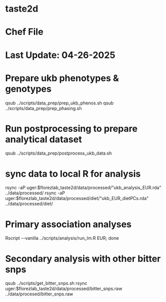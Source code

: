 # taste2d
# Chef File 
# Last Update: 04-26-2025


# Prepare ukb phenotypes & genotypes
qsub ../scripts/data_prep/prep_ukb_phenos.sh
qsub ../scripts/data_prep/prep_phasing.sh

# Run postprocessing to prepare analytical dataset
qsub ../scripts/data_prep/postprocess_ukb_data.sh 

# sync data to local R for analysis
rsync -aP uger:$florezlab_taste2d/data/processed/"ukb_analysis_EUR.rda" ../data/processed/
rsync -aP uger:$florezlab_taste2d/data/processed/diet/"ukb_EUR_dietPCs.rda" ../data/processed/diet/

# Primary association analyses 
Rscript --vanilla ../scripts/analysis/run_lm.R EUR; done 

# Secondary analysis with other bitter snps
qsub ../scripts/get_bitter_snps.sh
rsync uger:$florezlab_taste2d/data/processed/bitter_snps.raw ../data/procesed/bitter_snps.raw

